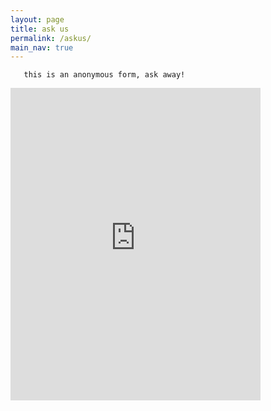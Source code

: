 ```yaml
---
layout: page
title: ask us 
permalink: /askus/
main_nav: true
---
```


       this is an anonymous form, ask away!
<iframe src="https://docs.google.com/forms/d/e/1FAIpQLSd8IvUcvg7pmY2pQpzfmVsLMCGAHuTkWwRVK2f729FxHDsD6w/viewform?embedded=true" width="400" height="500" frameborder="0" marginheight="0" marginwidth="0">Loading…</iframe>






